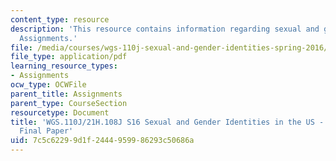 ```yaml
---
content_type: resource
description: 'This resource contains information regarding sexual and gender identities:
  Assignments.'
file: /media/courses/wgs-110j-sexual-and-gender-identities-spring-2016/7c5c62299d1f2444959986293c50686a_MITWGS_110JS16_FinalPaper.pdf
file_type: application/pdf
learning_resource_types:
- Assignments
ocw_type: OCWFile
parent_title: Assignments
parent_type: CourseSection
resourcetype: Document
title: 'WGS.110J/21H.108J S16 Sexual and Gender Identities in the US - Assignments:
  Final Paper'
uid: 7c5c6229-9d1f-2444-9599-86293c50686a
---
```

